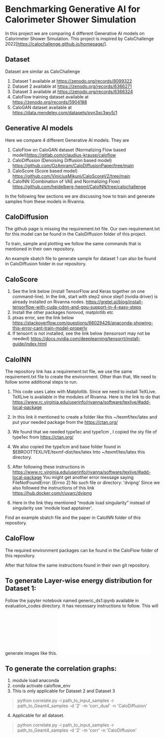 # Benchmarking Generative AI for Calorimeter Shower Simulation #

In this project we are comparing 4 different Generative AI models on Calorimeter Shower Simulation. This project is inspired by  CaloChallenge 2022[https://calochallenge.github.io/homepage/].




## Dataset

Dataset are similar as CaloChallenge

1. Dataset 1 available at https://zenodo.org/records/8099322
2. Dataset 2 available at https://zenodo.org/records/6366271
3. Dataset 3 available at https://zenodo.org/records/6366324
4. CaloFlow training dataset available at https://zenodo.org/records/5904188
5. CaloGAN dataset available at https://data.mendeley.com/datasets/pvn3xc3wy5/1


## Generative AI models

Here we compare 4 different Generative AI models.
They are 
1. CaloFlow on CaloGAN dataset (Normalizing Flow based model)https://gitlab.com/claudius-krause/caloflow
2. CaloDiffusion (Denoising Diffusion based model) https://github.com/OzAmram/CaloDiffusionPaper/tree/main
3. CaloScore (Score based model) https://github.com/ViniciusMikuni/CaloScoreV2/tree/main
4. CaloINN (Combination of VAE and Normalizing Flow) https://github.com/heidelberg-hepml/CaloINN/tree/calochallenge

In the following few sections we are discussing how to train and generate samples from these models in Rivanna.




## CaloDiffusion
The github page is missing the requirement.txt file. Our own requirement.txt for this model can be found in the CaloDiffusion folder of this project. 

To train, sample and plotting we follow the same commands that is mentioned in their own repository. 

An example sbatch file to generate sample for dataset 1 can also be found in CaloDiffusion folder in our repository.

## CaloScore 
1. See the link below (install TensorFlow and Keras together on one command-line). In the link, start with step2 since step1 (nvidia driver) is already installed on Rivanna nodes.
https://gretel.ai/blog/install-tensorflow-with-cuda-cdnn-and-gpu-support-in-4-easy-steps
2. Install the other packages horovod, matplotlib etc
3. ptxas error, see the link below 
https://stackoverflow.com/questions/66029426/anaconda-showing-this-error-cant-train-model-properly
4. If tensorrt is not installed, see the link below (tensorsort may not be needed)
https://docs.nvidia.com/deeplearning/tensorrt/install-guide/index.html


## CaloINN

The repository link has a requirement.txt file, we use the same requirement.txt file to create the environment. Other than that, We need to follow some additional steps to run. 

1. This code uses Latex with Matplotlib. Since we need to install TeXLive. TeXLive is available in the modules of Rivanna. Here is the link to do that https://www.rc.virginia.edu/userinfo/rivanna/software/texlive/#add-local-package

2. In this link it mentioned to create a folder like this ~/texmf/tex/latex and put your needed package from the https://ctan.org/

3. We found that we needed type1ec and type1cm , I copied the sty file of type1ec from  https://ctan.org/

4. We also copied the type1cm and base folder found in $EBROOTTEXLIVE/texmf-dist/tex/latex Into ~/texmf/tex/latex this directory.

5. After following these instructions in https://www.rc.virginia.edu/userinfo/rivanna/software/texlive/#add-local-package
You might get another error message saying FileNotFoundError: [Errno 2] No such file or directory: 'dvipng'
Since we also followed the instructions of this link https://hub.docker.com/r/uvarc/dvipng

6. Here in the link they mentioned “module load singularity” instead of singularity use 'module load apptainer'. 


Find an example sbatch file and the paper in CaloINN folder of this repository. 


## CaloFlow

The required environment packages can be found in the CaloFlow folder of this repository. 

 After that follow the same instructions found in their own git repository.

## To generate Layer-wise energy distribution for Dataset 1:
 Follow the jupyter notebook named generic_ds1.ipynb available in evaluation_codes directory.
 It has necessary instructions to follow. This will generate images like this.
 ![Energy distribution of Layer 0 in Dataset 1 for Photon](E_layer_0_dataset_1-photons.pdf)
## To generate the correlation graphs:

1. module load anaconda
2. conda activate caloflow_env
3. This is only applicable for Dataset 2 and Dataset 3

> python correlate.py -i path_to_input_samples -r path_to_Geant4_samples -d '2' -m 'corr_dual' -n 'CaloDiffusion'

4. Applicable for all dataset.

> python correlate.py -i path_to_input_samples -r path_to_Geant4_samples -d '2' -m 'corr' -n 'CaloDiffusion'
